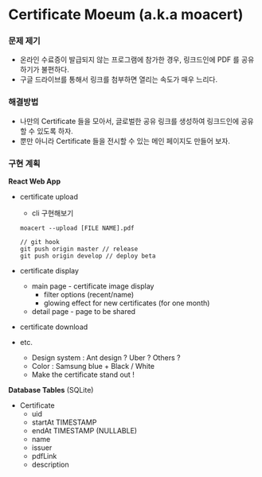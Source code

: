 # Certificate Moeum (a.k.a moacert)

### 문제 제기 

- 온라인 수료증이 발급되지 않는 프로그램에 참가한 경우, 링크드인에 PDF 를 공유하기가 불편하다. 
- 구글 드라이브를 통해서 링크를 첨부하면 열리는 속도가 매우 느리다. 



### 해결방법 

- 나만의 Certificate 들을 모아서, 글로벌한 공유 링크를 생성하여 링크드인에 공유할 수 있도록 하자. 
- 뿐만 아니라 Certificate 들을 전시할 수 있는 메인 페이지도 만들어 보자. 



### 구현 계획 

**React Web App** 

- certificate upload 

  - cli 구현해보기 

  ```
  moacert --upload [FILE NAME].pdf
  
  // git hook 
  git push origin master // release  
  git push origin develop // deploy beta 
  ```

- certificate display 

  - main page - certificate image display 
    - filter options (recent/name)
    - glowing effect for new certificates (for one month)
  - detail page - page to be shared

- certificate download

- etc. 
  - Design system : Ant design ? Uber ? Others ? 
  - Color : Samsung blue + Black / White 
  - Make the certificate stand out ! 



**Database Tables** (SQLite)

- Certificate
  - uid 
  - startAt TIMESTAMP 
  - endAt TIMESTAMP (NULLABLE)
  - name
  - issuer 
  - pdfLink
  - description 